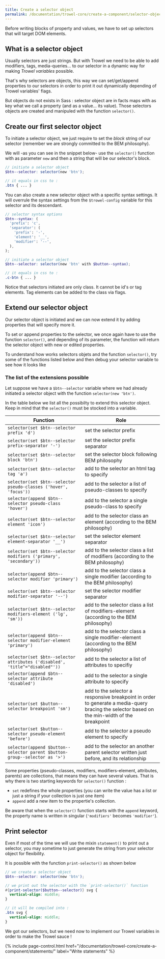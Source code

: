 ```yaml
---
title: Create a selector object
permalink: /documentation/trowel-core/create-a-component/selector-object/
---
```


Before writing blocks of property and values, we have to set up selectors that will target DOM elements.

## What is a selector object
Usually selectors are just strings. But with Trowel we need to be able to add modifiers, tags, media-queries... to our selector in a dynamic way for making *Trowel variables* possible.

That's why selectors are objects, this way we can set/get/append properties to our selectors in order to print it out dynamically depending of Trowel variables' flags.

But objects do not exists in Sass : selector object are in facts maps with as key what we call a property (and as a value... its value). Those selectors objects are created and manipuled with the function `selector()`.

## Create our first selector object
To initiate a selector object, we just require to set the *block* string of our selector (remember we are strongly committed to the BEM philosophy).

We will -as you can see in the snippet below- use the `selector()` function with as parameter `new` and then a string that will be our selector's block.

```scss
// initiate a selector object
$btn--selector: selector(new 'btn');

// it equals in css to :
.btn { ... }
```

You can also create a new selector object with a specific syntax settings. It will overrule the syntax settings from the `$trowel-config` variable for this selector and its descendant.

```scss
// selector syntax options
$btn--syntax: (
  'prefix': 'c',
  'separator': (
    'prefix': '-',
    'element': '__',
    'modifier': '--',
  ),
);

// initiate a selector object
$btn--selector: selector(new 'btn' with $button--syntax);

// it equals in css to :
.c-btn { ... }
```

Notice that selectors initiated are only class. It cannot be id's or tag elements. Tag elements can be added to the class via flags.

## Extend our selector object
Our selector object is initiated and we can now extend it by adding properties that will specify more it.

To set or append properties to the selector, we once again have to use the function `selector()`, and depending of its parameter, the function will return the selector object with new or edited properties.

To understand how works selectors objets and the function `selector()`, try some of the functions listed below and then debug your selector variable to see how it looks like

### The list of the extensions possible
Let suppose we have a `$btn--selector` variable where we had already initiated a selector object with the function `selector(new 'btn')`.

In the table below we list all the possibilty to extend this selector object. Keep in mind that the `selector()` must be stocked into a variable.

| Function                                                                    | Role                                                                                                                                         |
| --------------------------------------------------------------------------- | -------------------------------------------------------------------------------------------------------------------------------------------- |
| `selector(set $btn--selector prefix 'd')`                                   | set the selector prefix                                                                                                                      |
| `selector(set $btn--selector prefix-separator '-')`                         | set the selector prefix separator                                                                                                            |
| `selector(set $btn--selector block 'btn')`                                  | set the selector block following BEM philosophy                                                                                              |
| `selector(set $btn--selector tag 'a')`                                      | add to the selector an html tag to specify                                                                                                   |
| `selector(set $btn--selector pseudo-classes ('hover', 'focus'))`            | add to the selector a list of pseudo-classes to specify                                                                                      |
| `selector(append $btn--selector pseudo-class 'hover')`                      | add to the selector a single pseudo-class to specify                                                                                         |
| `selector(set $btn--selector element 'icon')`                               | add to the selector class an element (according to the BEM philosophy)                                                                       |
| `selector(set $btn--selector element-separator '__')`                       | set the selector element separator                                                                                                           |
| `selector(set $btn--selector modifiers ('primary', 'secondary'))`           | add to the selector class a list of modifiers (according to the BEM philosophy)                                                              |
| `selector(append $btn--selector modifier 'primary')`                        | add to the selector class a single modifier (according to the BEM philosophy)                                                                |
| `selector(set $btn--selector modifier-separator '--')`                      | set the selector modifier separator                                                                                                          |
| `selector(set $btn--selector modifiers-element ('lg', 'sm'))`               | add to the selector class a list of modifiers-element (according to the BEM philosophy)                                                      |
| `selector(append $btn--selector modifier-element 'primary')`                | add to the selector class a single modifier-element (according to the BEM philosophy)                                                        |
| `selector(set $btn--selector attributes ('disabled', 'title^="disabled"'))` | add to the selector a list of attributes to specifiy                                                                                         |
| `selector(append $btn--selector attribute 'disabled')`                      | add to the selector a single attribute to specify                                                                                            |
| `selector(set $button--selector breakpoint 'sm')`                           | add to the selector a responsive breakpoint in order to generate a media-query bracing the selector based on the min-width of the breakpoint |
| `selector(set $button--selector pseudo-element 'before')`                   | add to the selector a pseudo element to specify                                                                                              |
| `selector(append $button--selector parent $button-group--selector as '>')`  | add to the selector an another parent selector written just before, and its relationship                                                     |

Some properties (pseudo-classes, modifiers, modifiers-element, attributes, parents) are collections, that means they can have several values. That is why there is two starting keywords for `selector()` function :
* `set` redefines the whole properties (you can write the value has a list or just a string if your collection is just one item)
* `append` add a new item to the propertie's collection.

Be aware that when the `selector()` function starts with the `append` keyword, the property name is written in singular (`'modifiers'` becomes `'modifier'`).

## Print selector
Even if most of the time we will use the mixin `statement()` to print out a selector, you may sometime to just generate the string from your selector object for flexibility.

It is possible with the function `print-selector()` as shown below

```scss
// we create a selector object
$btn--selector: selector(new 'btn');

// we print out the selector with the `print-selector()` function
#{print-selector($button--selector)} svg {
  vertical-align: middle;
}

// it will be compiled into :
.btn svg {
  vertical-align: middle;
}
```


We got our selectors, but we need now to implement our Trowel variables in order to make the Trowel sauce !

{% include page-control.html href="/documentation/trowel-core/create-a-component/statements/" label="Write statements" %}
